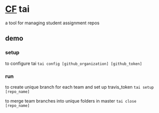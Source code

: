 # [CF](http://i.imgur.com/7v5ASc8.png) tai
a tool for managing student assignment repos

## demo
### setup
to configure tai
`tai config [github_organization] [github_token]`

### run
to create unique branch for each team and set up travis_token
`tai setup [repo_name]`

to merge team branches into unique folders in master
`tai close [repo_name]`
